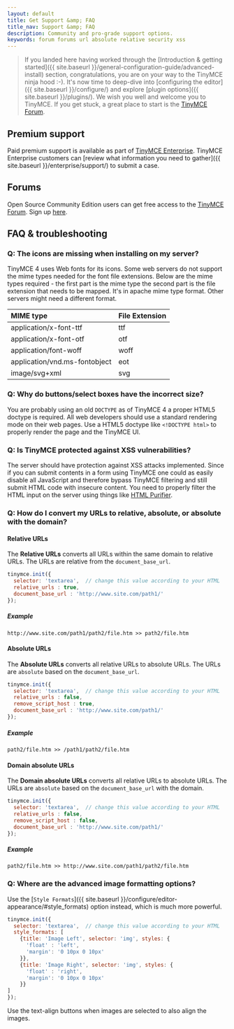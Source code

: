 ```yaml
---
layout: default
title: Get Support &amp; FAQ
title_nav: Support &amp; FAQ
description: Community and pro-grade support options.
keywords: forum forums url absolute relative security xss
---
```


> If you landed here having worked through the [Introduction & getting started]({{  site.baseurl }}/general-configuration-guide/advanced-install) section, congratulations, you are on your way to the TinyMCE ninja hood :-). It's now time to deep-dive into [configuring the editor]({{ site.baseurl }}/configure/) and explore [plugin options]({{ site.baseurl }}/plugins/). We wish you well and welcome you to TinyMCE. If you get stuck, a great place to start is the [TinyMCE Forum](https://community.tiny.cloud/).


## Premium support
Paid premium support is available as part of [TinyMCE Enterprise](https://www.tinymce.com/pricing/). TinyMCE Enterprise customers can [review what information you need to gather]({{ site.baseurl }}/enterprise/support/) to submit a case.


## Forums
Open Source Community Edition users can get free access to the [TinyMCE Forum](https://community.tiny.cloud/). Sign up [here](https://community.tiny.cloud/).


## FAQ & troubleshooting

### Q: The icons are missing when installing on my server?

TinyMCE 4 uses Web fonts for its icons. Some web servers do not support the mime types needed for the font file extensions. Below are the mime types required - the first part is the mime type the second part is the file extension that needs to be mapped. It's in apache mime type format. Other servers might need a different format.

| MIME type                     | File Extension |
|:------------------------------|:---------------|
| application/x-font-ttf        | ttf  |
| application/x-font-otf        | otf  |
| application/font-woff         | woff |
| application/vnd.ms-fontobject | eot  |
| image/svg+xml                 | svg  |



### Q: Why do buttons/select boxes have the incorrect size?

You are probably using an old `DOCTYPE` as of TinyMCE 4 a proper HTML5 doctype is required. All web developers should use a standard rendering mode on their web pages. Use a HTML5 doctype like `<!DOCTYPE html>` to properly render the page and the TinyMCE UI.

### Q: Is TinyMCE protected against XSS vulnerabilities?

The server should have protection against XSS attacks implemented. Since if you can submit contents in a form using TinyMCE one could as easily disable all JavaScript and therefore bypass TinyMCE filtering and still submit HTML code with insecure content. You need to properly filter the HTML input on the server using things like [HTML Purifier](http://htmlpurifier.org/).

### Q: How do I convert my URLs to relative, absolute, or absolute with the domain?

#### Relative URLs

The **Relative URLs** converts all URLs within the same domain to relative URLs. The URLs are relative from the `document_base_url`.

```js
tinymce.init({
  selector: 'textarea',  // change this value according to your HTML
  relative_urls : true,
  document_base_url : 'http://www.site.com/path1/'
});
```

##### Example

`http://www.site.com/path1/path2/file.htm >> path2/file.htm`

#### Absolute URLs

The **Absolute URLs** converts all relative URLs to absolute URLs. The URLs are `absolute` based on the `document_base_url`.

```js
tinymce.init({
  selector: 'textarea',  // change this value according to your HTML
  relative_urls : false,
  remove_script_host : true,
  document_base_url : 'http://www.site.com/path1/'
});
```

##### Example

`path2/file.htm >> /path1/path2/file.htm`

#### Domain absolute URLs

The **Domain absolute URLs** converts all relative URLs to absolute URLs. The URLs are `absolute` based on the `document_base_url` with the domain.

```js
tinymce.init({
  selector: 'textarea',  // change this value according to your HTML
  relative_urls : false,
  remove_script_host : false,
  document_base_url : 'http://www.site.com/path1/'
});
```

##### Example

`path2/file.htm >> http://www.site.com/path1/path2/file.htm`

### Q: Where are the advanced image formatting options?

Use the [`Style Formats`]({{ site.baseurl }}/configure/editor-appearance/#style_formats) option instead, which is much more powerful.

```js
tinymce.init({
  selector: 'textarea',  // change this value according to your HTML
  style_formats: [
    {title: 'Image Left', selector: 'img', styles: {
      'float' : 'left',
      'margin': '0 10px 0 10px'
    }},
    {title: 'Image Right', selector: 'img', styles: {
      'float' : 'right',
      'margin': '0 10px 0 10px'
    }}
]
});
```

Use the text-align buttons when images are selected to also align the images.

